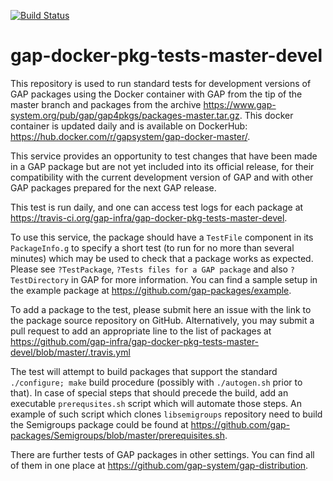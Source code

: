[![Build Status](https://travis-ci.org/gap-infra/gap-docker-pkg-tests-master-devel.svg?branch=master)](https://travis-ci.org/gap-infra/gap-docker-pkg-tests-master-devel)

# gap-docker-pkg-tests-master-devel

This repository is used to run standard tests for development
versions of GAP packages using the Docker container with GAP
from the tip of the master branch and packages from the archive
https://www.gap-system.org/pub/gap/gap4pkgs/packages-master.tar.gz.
This docker container is updated daily and is available on DockerHub:
https://hub.docker.com/r/gapsystem/gap-docker-master/.

This service provides an opportunity to test changes that have been
made in a GAP package but are not yet included into its official 
release, for their compatibility with the current development version
of GAP and with other GAP packages prepared for the next GAP release.

This test is run daily, and one can access test logs for each package at
https://travis-ci.org/gap-infra/gap-docker-pkg-tests-master-devel. 

To use this service, the package should have a `TestFile` component in
its `PackageInfo.g` to specify a short test (to run for no more than
several minutes) which may be used to check that a package works as
expected. Please see `?TestPackage`, `?Tests files for a GAP package` and
also `?TestDirectory` in GAP for more information. You can find a sample
setup in the example package at https://github.com/gap-packages/example.

To add a package to the test, please submit here an issue with the link
to the package source repository on GitHub. Alternatively, you may submit
a pull request to add an appropriate line to the list of packages at
https://github.com/gap-infra/gap-docker-pkg-tests-master-devel/blob/master/.travis.yml

The test will attempt to build packages that support the standard
`./configure; make` build procedure (possibly with `./autogen.sh`
prior to that). In case of special steps that should precede the 
build, add an executable `prerequsites.sh` script which will automate
those steps. An example of such script which clones `libsemigroups`
repository need to build the Semigroups package could be found at
https://github.com/gap-packages/Semigroups/blob/master/prerequisites.sh.

There are further tests of GAP packages in other settings. You can find all
of them in one place at https://github.com/gap-system/gap-distribution.

